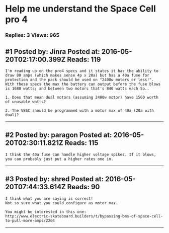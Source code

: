 # Help me understand the Space Cell pro 4

### Replies: 3 Views: 965

## \#1 Posted by: Jinra Posted at: 2016-05-20T02:17:00.399Z Reads: 119

```
I'm reading up on the pro4 specs and it states it has the ability to draw 80 amps (which makes sense 4p x 20a) but has a 40a fuse for protection and the pack should be used on "2400w motors or less!". With these specs the max the battery can output before the fuse blows is 1680 watts; and between two motors that's 840 watts each So..

1. Does that mean dual motors (assuming 2400w motor) have 1560 worth of unusable watts?

2. The VESC should be programmed with a motor max of 40a (20a with dual)?
```

---
## \#2 Posted by: paragon Posted at: 2016-05-20T02:30:11.821Z Reads: 115

```
I think the 40a fuse can handle higher voltage spikes. If it blows, you can probably just put a higher rates one in.
```

---
## \#3 Posted by: shred Posted at: 2016-05-20T07:44:33.614Z Reads: 90

```
I think what you are saying is correct! 
Not so sure what you could configure as motor max. 

You might be interested in this one:
http://www.electric-skateboard.builders/t/bypassing-bms-of-space-cell-to-pull-more-amps/2204
```

---

